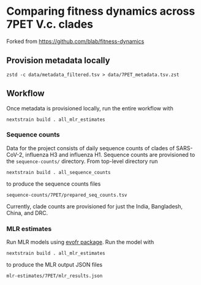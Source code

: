 # Comparing fitness dynamics across 7PET V.c. clades
Forked from https://github.com/blab/fitness-dynamics

## Provision metadata locally

```
zstd -c data/metadata_filtered.tsv > data/7PET_metadata.tsv.zst
```

## Workflow

Once metadata is provisioned locally, run the entire workflow with
```
nextstrain build . all_mlr_estimates
```

### Sequence counts

Data for the project consists of daily sequence counts of clades of SARS-CoV-2,
influenza H3 and influenza H1. Sequence counts are provisioned to the
`sequence-counts/` directory. From top-level directory run
```
nextstrain build . all_sequence_counts
```
to produce the sequence counts files
```
sequence-counts/7PET/prepared_seq_counts.tsv
```
Currently, clade counts are provisioned for just the India, Bangladesh, China, and DRC.

### MLR estimates

Run MLR models using [evofr package](https://github.com/blab/evofr). Run the
model with
```
nextstrain build . all_mlr_estimates
```
to produce the MLR output JSON files
```
mlr-estimates/7PET/mlr_results.json
```
